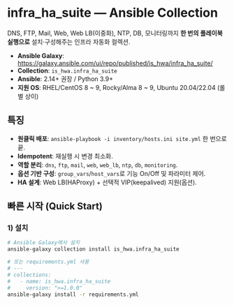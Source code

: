 # infra_ha_suite — Ansible Collection

DNS, FTP, Mail, Web, Web LB(이중화), NTP, DB, 모니터링까지 **한 번의 플레이북 실행으로** 설치·구성해주는 인프라 자동화 컬렉션.

- **Ansible Galaxy**: https://galaxy.ansible.com/ui/repo/published/is_hwa/infra_ha_suite/
- **Collection**: `is_hwa.infra_ha_suite`
- **Ansible**: 2.14+ 권장 / Python 3.9+
- **지원 OS**: RHEL/CentOS 8 ~ 9, Rocky/Alma 8 ~ 9, Ubuntu 20.04/22.04 (롤별 상이)

## 특징
- **원클릭 배포**: `ansible-playbook -i inventory/hosts.ini site.yml` 한 번으로 끝.
- **Idempotent**: 재실행 시 변경 최소화.
- **역할 분리**: `dns`, `ftp`, `mail`, `web`, `web_lb`, `ntp`, `db`, `monitoring`.
- **옵션 기반 구성**: `group_vars`/`host_vars`로 기능 On/Off 및 파라미터 제어.
- **HA 설계**: Web LB(HAProxy) + 선택적 VIP(keepalived) 지원(옵션).

## 빠른 시작 (Quick Start)

### 1) 설치
```bash
# Ansible Galaxy에서 설치
ansible-galaxy collection install is_hwa.infra_ha_suite

# 또는 requirements.yml 사용
# ---
# collections:
#   - name: is_hwa.infra_ha_suite
#     version: ">=1.0.0"
ansible-galaxy install -r requirements.yml
